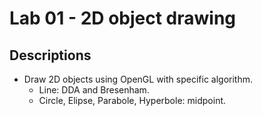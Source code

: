 # Lab 01 - 2D object drawing

## Descriptions

- Draw 2D objects using OpenGL with specific algorithm.
    - Line: DDA and Bresenham.
    - Circle, Elipse, Parabole, Hyperbole: midpoint.